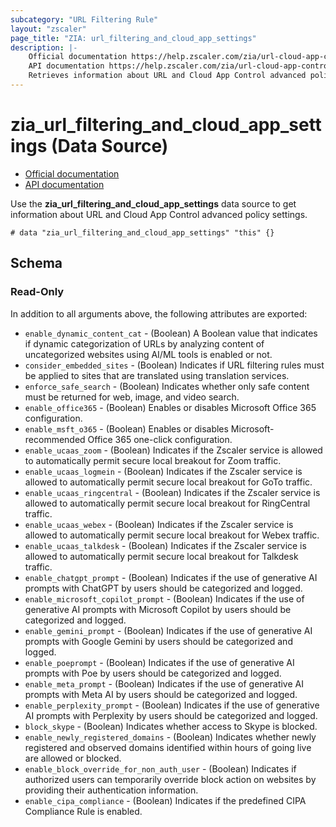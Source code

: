 ```yaml
---
subcategory: "URL Filtering Rule"
layout: "zscaler"
page_title: "ZIA: url_filtering_and_cloud_app_settings"
description: |-
    Official documentation https://help.zscaler.com/zia/url-cloud-app-control-policy-settings#/advancedUrlFilterAndCloudAppSettings-get
    API documentation https://help.zscaler.com/zia/url-cloud-app-control-policy-settings#/advancedUrlFilterAndCloudAppSettings-get
    Retrieves information about URL and Cloud App Control advanced policy settings.
---
```


# zia_url_filtering_and_cloud_app_settings (Data Source)

* [Official documentation](https://help.zscaler.com/zia/url-cloud-app-control-policy-settings#/advancedUrlFilterAndCloudAppSettings-get)
* [API documentation](https://help.zscaler.com/zia/url-cloud-app-control-policy-settings#/advancedUrlFilterAndCloudAppSettings-get)

Use the **zia_url_filtering_and_cloud_app_settings** data source to get information about URL and Cloud App Control advanced policy settings.

```hcl
# data "zia_url_filtering_and_cloud_app_settings" "this" {}
```

## Schema

### Read-Only

In addition to all arguments above, the following attributes are exported:

* `enable_dynamic_content_cat` - (Boolean) A Boolean value that indicates if dynamic categorization of URLs by analyzing content of uncategorized websites using AI/ML tools is enabled or not.
* `consider_embedded_sites` - (Boolean) Indicates if URL filtering rules must be applied to sites that are translated using translation services.
* `enforce_safe_search` - (Boolean) Indicates whether only safe content must be returned for web, image, and video search.
* `enable_office365` - (Boolean) Enables or disables Microsoft Office 365 configuration.
* `enable_msft_o365` - (Boolean) Enables or disables Microsoft-recommended Office 365 one-click configuration.
* `enable_ucaas_zoom` - (Boolean) Indicates if the Zscaler service is allowed to automatically permit secure local breakout for Zoom traffic.
* `enable_ucaas_logmein` - (Boolean) Indicates if the Zscaler service is allowed to automatically permit secure local breakout for GoTo traffic.
* `enable_ucaas_ringcentral` - (Boolean) Indicates if the Zscaler service is allowed to automatically permit secure local breakout for RingCentral traffic.
* `enable_ucaas_webex` - (Boolean) Indicates if the Zscaler service is allowed to automatically permit secure local breakout for Webex traffic.
* `enable_ucaas_talkdesk` - (Boolean) Indicates if the Zscaler service is allowed to automatically permit secure local breakout for Talkdesk traffic.
* `enable_chatgpt_prompt` - (Boolean) Indicates if the use of generative AI prompts with ChatGPT by users should be categorized and logged.
* `enable_microsoft_copilot_prompt` - (Boolean) Indicates if the use of generative AI prompts with Microsoft Copilot by users should be categorized and logged.
* `enable_gemini_prompt` - (Boolean) Indicates if the use of generative AI prompts with Google Gemini by users should be categorized and logged.
* `enable_poeprompt` - (Boolean) Indicates if the use of generative AI prompts with Poe by users should be categorized and logged.
* `enable_meta_prompt` - (Boolean) Indicates if the use of generative AI prompts with Meta AI by users should be categorized and logged.
* `enable_perplexity_prompt` - (Boolean) Indicates if the use of generative AI prompts with Perplexity by users should be categorized and logged.
* `block_skype` - (Boolean) Indicates whether access to Skype is blocked.
* `enable_newly_registered_domains` - (Boolean) Indicates whether newly registered and observed domains identified within hours of going live are allowed or blocked.
* `enable_block_override_for_non_auth_user` - (Boolean) Indicates if authorized users can temporarily override block action on websites by providing their authentication information.
* `enable_cipa_compliance` - (Boolean) Indicates if the predefined CIPA Compliance Rule is enabled.
